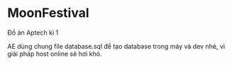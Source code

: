 # MoonFestival
Đồ án Aptech kì 1


AE dùng chung file database.sql để tạo database trong máy và dev nhé, vì giải pháp host online sẽ hơi khó.
